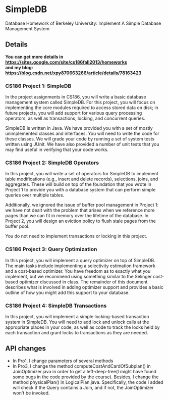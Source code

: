 # SimpleDB
Database Homework of Berkeley University: Implement A Simple Database Management System 

## Details
**You can get more details in https://sites.google.com/site/cs186fall2013/homeworks**  
 **and my blog: https://blog.csdn.net/xpy870663266/article/details/78163423**

### CS186 Project 1: SimpleDB
In the project assignments in CS186, you will write a basic database management system called SimpleDB. For this project, you will focus on implementing the core modules required to access stored data on disk; in future projects, you will add support for various query processing operators, as well as transactions, locking, and concurrent queries.

SimpleDB is written in Java. We have provided you with a set of mostly unimplemented classes and interfaces. You will need to write the code for these classes. We will grade your code by running a set of system tests written using JUnit. We have also provided a number of unit tests that you may find useful in verifying that your code works.

### CS186 Project 2: SimpleDB Operators
In this project, you will write a set of operators for SimpleDB to implement table modifications (e.g., insert and delete records), selections, joins, and aggregates. These will build on top of the foundation that you wrote in Project 1 to provide you with a database system that can perform simple queries over multiple tables.

Additionally, we ignored the issue of buffer pool management in Project 1: we have not dealt with the problem that arises when we reference more pages than we can fit in memory over the lifetime of the database. In Project 2, you will design an eviction policy to flush stale pages from the buffer pool.

You do not need to implement transactions or locking in this project.

### CS186 Project 3: Query Optimization
In this project, you will implement a query optimizer on top of SimpleDB. The main tasks include implementing a selectivity estimation framework and a cost-based optimizer. You have freedom as to exactly what you implement, but we recommend using something similar to the Selinger cost-based optimizer discussed in class. The remainder of this document describes what is involved in adding optimizer support and provides a basic outline of how you might add this support to your database. 

### CS186 Project 4: SimpleDB Transactions
In this project, you will implement a simple locking-based transaction system in SimpleDB. You will need to add lock and unlock calls at the appropriate places in your code, as well as code to track the locks held by each transaction and grant locks to transactions as they are needed. 

## API changes
+ In Pro1, I change parameters of several methods
+ In Pro3, I change the method computeCostAndCardOfSubplan() in JoinOptimizer.java in order to get a left-deep-tree(I might have found some bugs in the code provided by the course). Besides, I change the method physicalPlan() in LogicalPlan.java. Specifically, the code I added will check if the Query contains a Join, and if not, the JoinOptimizer won't be invoked.

